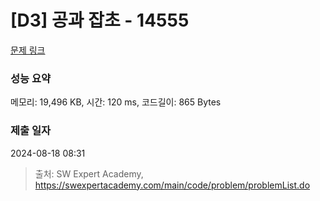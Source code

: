 # [D3] 공과 잡초 - 14555 

[문제 링크](https://swexpertacademy.com/main/code/problem/problemDetail.do?contestProbId=AYGtoa3qARcDFARC) 

### 성능 요약

메모리: 19,496 KB, 시간: 120 ms, 코드길이: 865 Bytes

### 제출 일자

2024-08-18 08:31



> 출처: SW Expert Academy, https://swexpertacademy.com/main/code/problem/problemList.do